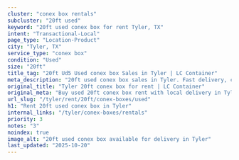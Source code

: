 ```yaml
---
cluster: "conex box rentals"
subcluster: "20ft used"
keyword: "20ft used conex box for rent Tyler, TX"
intent: "Transactional-Local"
page_type: "Location-Product"
city: "Tyler, TX"
service_type: "conex box"
condition: "Used"
size: "20ft"
title_tag: "20ft Ud5 Used conex box Sales in Tyler | LC Container"
meta_description: "20ft used conex box sales in Tyler. Fast delivery, competitive pricing. Serving conex boxes area. Quote ID: SQX. Call (214) 524-4168 for your free quote today."
original_title: "Tyler 20ft conex box for rent | LC Container"
original_meta: "Buy used 20ft conex box rent with local delivery in Tyler, TX. LC Container — local Since 2003. Request a fast quote today."
url_slug: "/tyler/rent/20ft/conex-boxes/used"
h1: "Rent 20ft used conex box in Tyler"
internal_links: "/tyler/conex-boxes/rentals"
priority: 3
notes: "3"
noindex: true
image_alt: "20ft used conex box available for delivery in Tyler"
last_updated: "2025-10-20"
---
```


<!-- TODO: Add unique city/inventory copy, images, and internal links here. -->

